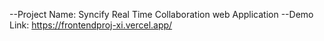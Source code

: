 --Project Name: Syncify Real Time Collaboration web Application
--Demo Link: https://frontendproj-xi.vercel.app/

